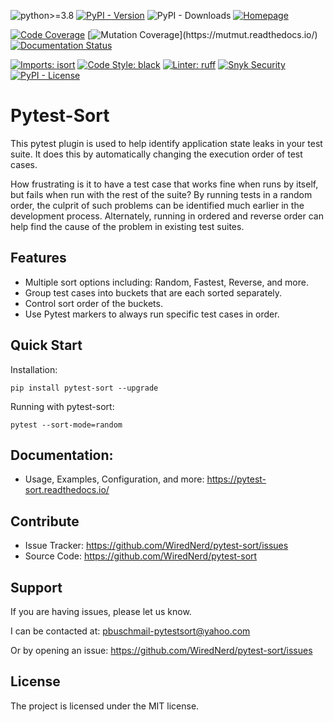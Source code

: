 ![python>=3.8](https://img.shields.io/badge/python->=3.8-orange)
[![PyPI - Version](https://img.shields.io/pypi/v/pytest-sort)](https://pypi.org/project/pytest-sort)
![PyPI - Downloads](https://img.shields.io/pypi/dm/pytest-sort)
[![Homepage](https://img.shields.io/badge/Homepage-github-white)](https://github.com/WiredNerd/pytest-sort)


[![Code Coverage](https://img.shields.io/badge/dynamic/json?url=https%3A%2F%2Fraw.githubusercontent.com%2FWiredNerd%2Fpytest-sort%2Fmain%2Fcode-coverage.json&query=%24.totals.percent_covered_display&suffix=%25&label=Code%20Coverage&color=teal)](https://pytest-cov.readthedocs.io)
[![Mutation Coverage](https://img.shields.io/badge/dynamic/xml?url=https%3A%2F%2Fraw.githubusercontent.com%2FWiredNerd%2Fpytest-sort%2Fmain%2Fmutation-testing-report.xml&query=round((%2F%2Ftestsuites%5B1%5D%2F%40tests%20-%20%2F%2Ftestsuites%5B1%5D%2F%40disabled%20-%20%2F%2Ftestsuites%5B1%5D%2F%40failures%20-%20%2F%2Ftestsuites%5B1%5D%2F%40errors)div(%2F%2Ftestsuites%5B1%5D%2F%40tests%20-%20%2F%2Ftestsuites%5B1%5D%2F%40disabled)*100)&suffix=%25&label=Mutation%20Coverage&color=orange)](https://mutmut.readthedocs.io/)
[![Documentation Status](https://readthedocs.org/projects/pytest-sort/badge/?version=docs)](https://pytest-sort.readthedocs.io/)

[![Imports: isort](https://img.shields.io/badge/%20imports-isort-%231674b1?style=flat&labelColor=ef8336)](https://pycqa.github.io/isort/)
[![Code Style: black](https://img.shields.io/badge/Code_Style-Black-black)](https://black.readthedocs.io)
[![Linter: ruff](https://img.shields.io/badge/Linter-ruff-purple)](https://beta.ruff.rs/docs/)
[![Snyk Security](https://img.shields.io/badge/Snyk%20Security-monitored-FF66FF)](https://snyk.io/)
[![PyPI - License](https://img.shields.io/pypi/l/pytest-sort)](https://github.com/WiredNerd/pytest-sort/blob/main/LICENSE)


# Pytest-Sort

This pytest plugin is used to help identify application state leaks in your test suite.  It does this by automatically changing the execution order of test cases.

How frustrating is it to have a test case that works fine when runs by itself, but fails when run with the rest of the suite?  By running tests in a random order, the culprit of such problems can be identified much earlier in the development process.  Alternately, running in ordered and reverse order can help find the cause of the problem in existing test suites.

## Features

* Multiple sort options including: Random, Fastest, Reverse, and more.
* Group test cases into buckets that are each sorted separately.
* Control sort order of the buckets.
* Use Pytest markers to always run specific test cases in order.

## Quick Start

Installation:

```
pip install pytest-sort --upgrade
```

Running with pytest-sort:

```
pytest --sort-mode=random
```

## Documentation:

- Usage, Examples, Configuration, and more: https://pytest-sort.readthedocs.io/

## Contribute

- Issue Tracker: https://github.com/WiredNerd/pytest-sort/issues
- Source Code: https://github.com/WiredNerd/pytest-sort

## Support

If you are having issues, please let us know.

I can be contacted at: pbuschmail-pytestsort@yahoo.com

Or by opening an issue: https://github.com/WiredNerd/pytest-sort/issues

## License

The project is licensed under the MIT license.
